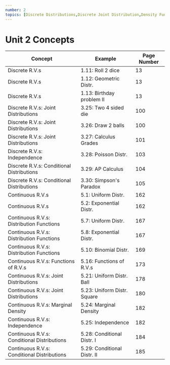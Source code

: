 ```yaml
---
number: 2
topics: [Discrete Distributions,Discrete Joint Distribution,Density Functions,Continuous Distribution Functions,Function of Random Variables,Continuous Joint Distributions]
---
```


# Unit 2 Concepts 
 
| Concept                                    | Example                    | Page Number | 
|--------------------------------------------|----------------------------|-------------|
| Discrete R.V.s                             | 1.11: Roll 2 dice          | 13          |
| Discrete R.V.s                             | 1.12: Geometric Distr.     | 13          |
| Discrete R.V.s                             | 1.13: Birthday problem II  | 13          |
| Discrete R.V.s: Joint Distributions        | 3.25: Two 4 sided die      | 100         |
| Discrete R.V.s: Joint Distributions        | 3.26: Draw 2 balls         | 100         |
| Discrete R.V.s: Joint Distributions        | 3.27: Calculus Grades      | 101         |
| Discrete R.V.s: Independence               | 3.28: Poisson Distr.       | 103         |
| Discrete R.V.s: Conditional Distributions  | 3.29: AP Calculus          | 104         |
| Discrete R.V.s: Conditional Distributions  | 3.30: Simpson's Paradox    | 105         |
| Continuous R.V.s                           | 5.1: Uniform Distr.        | 162         |
| Continuous R.V.s                           | 5.2: Exponential Distr.    | 162         |
| Continuous R.V.s: Distribution Functions   | 5.7: Uniform Distr.        | 167         |
| Continuous R.V.s: Distribution Functions   | 5.8: Exponential Distr.    | 167         |
| Continuous R.V.s: Distribution Functions   | 5.10: Binomial Distr.      | 169         |
| Continuous R.V.s: Functions of R.V.s       | 5.16: Functions of R.V.s   | 173         |
| Continuous R.V.s: Joint Distributions      | 5.21: Uniform Distr. Ball  | 178         |
| Continuous R.V.s: Joint Distributions      | 5.23: Uniform Distr. Square| 180         |
| Continuous R.V.s: Marginal Density         | 5.24: Marginal Density     | 182         |
| Continuous R.V.s: Independence             | 5.25: Independence         | 182         |
| Continuous R.V.s: Conditional Distributions| 5.28: Conditional Distr. I | 184         |
| Continuous R.V.s: Conditional Distributions| 5.29: Conditional Distr. II| 185         |
